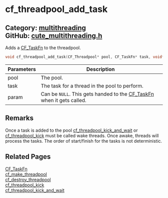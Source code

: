 [//]: # (This file is automatically generated by Cute Framework's docs parser.)
[//]: # (Do not edit this file by hand!)
[//]: # (See: https://github.com/RandyGaul/cute_framework/blob/master/samples/docs_parser.cpp)
[](../header.md ':include')

# cf_threadpool_add_task

Category: [multithreading](/api_reference?id=multithreading)  
GitHub: [cute_multithreading.h](https://github.com/RandyGaul/cute_framework/blob/master/include/cute_multithreading.h)  
---

Adds a [CF_TaskFn](/multithreading/cf_taskfn.md) to the threadpool.

```cpp
void cf_threadpool_add_task(CF_Threadpool* pool, CF_TaskFn* task, void* param);
```

Parameters | Description
--- | ---
pool | The pool.
task | The task for a thread in the pool to perform.
param | Can be `NULL`. This gets handed to the [CF_TaskFn](/multithreading/cf_taskfn.md) when it gets called.

## Remarks

Once a task is added to the pool [cf_threadpool_kick_and_wait](/multithreading/cf_threadpool_kick_and_wait.md) or [cf_threadpool_kick](/multithreading/cf_threadpool_kick.md) must be called wake threads. Once
awake, threads will process the tasks. The order of start/finish for the tasks is not deterministic.

## Related Pages

[CF_TaskFn](/multithreading/cf_taskfn.md)  
[cf_make_threadpool](/multithreading/cf_make_threadpool.md)  
[cf_destroy_threadpool](/multithreading/cf_destroy_threadpool.md)  
[cf_threadpool_kick](/multithreading/cf_threadpool_kick.md)  
[cf_threadpool_kick_and_wait](/multithreading/cf_threadpool_kick_and_wait.md)  
